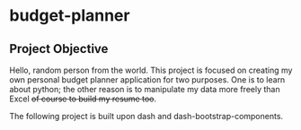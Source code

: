 # budget-planner

## Project Objective

Hello, random person from the world. This project is focused on creating my own personal budget planner application for two purposes. One is to learn about python; the other reason is to manipulate my data more freely than Excel ~~of course to build my resume too~~. 

The following project is built upon dash and dash-bootstrap-components. 
